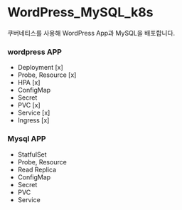 # WordPress_MySQL_k8s

쿠버네티스를 사용해 WordPress App과 MySQL을 배포합니다.

### wordpress APP

- Deployment [x]
- Probe, Resource [x]
- HPA [x]
- ConfigMap
- Secret
- PVC [x]
- Service [x]
- Ingress [x]

### Mysql APP

- StatfulSet
- Probe, Resource
- Read Replica
- ConfigMap
- Secret
- PVC
- Service
